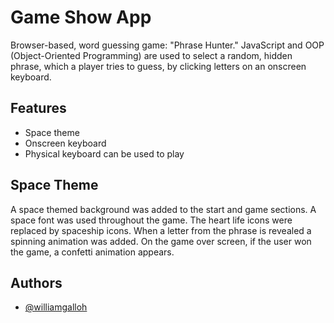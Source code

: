 # Game Show App

Browser-based, word guessing game: "Phrase Hunter." JavaScript and OOP (Object-Oriented Programming) are used to select a random, hidden phrase, which a player tries to guess, by clicking letters on an onscreen keyboard.

## Features

- Space theme
- Onscreen keyboard
- Physical keyboard can be used to play

## Space Theme

A space themed background was added to the start and game sections. A space font was used throughout the game. The heart life icons were replaced by spaceship icons. When a letter from the phrase is revealed a spinning animation was added. On the game over screen, if the user won the game, a confetti animation appears.

## Authors

- [@williamgalloh](https://github.com/williamgalloh)
